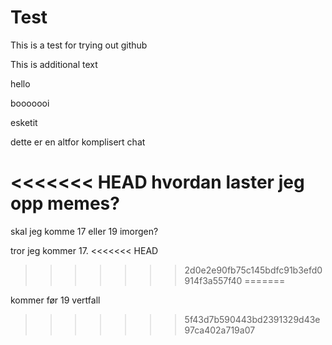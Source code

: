 # Test
This is a test for trying out github

This is additional text

hello


booooooi

esketit

dette er en altfor komplisert chat

<<<<<<< HEAD
hvordan laster jeg opp memes?
=======
skal jeg komme 17 eller 19 imorgen?

tror jeg kommer 17.
<<<<<<< HEAD
>>>>>>> 2d0e2e90fb75c145bdfc91b3efd0914f3a557f40
=======

kommer før 19 vertfall
>>>>>>> 5f43d7b590443bd2391329d43e97ca402a719a07

